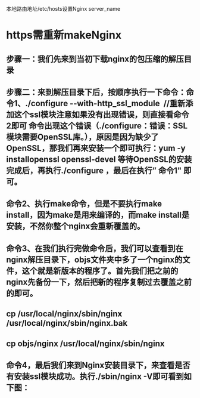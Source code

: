 本地路由地址/etc/hosts设置Nginx   server_name
# https需重新makeNginx
## 步骤一：我们先来到当初下载nginx的包压缩的解压目录
## 步骤二：来到解压目录下后，按顺序执行一下命令：命令1、./configure --with-http_ssl_module  //重新添加这个ssl模块注意如果没有出现错误，则直接看命令2即可 命令出现这个错误（./configure：错误：SSL模块需要OpenSSL库。），原因是因为缺少了OpenSSL，那我们再来安装一个即可执行：yum -y installopenssl openssl-devel 等待OpenSSL的安装完成后，再执行./configure ，最后在执行” 命令1" 即可。
## 命令2、执行make命令，但是不要执行make install，因为make是用来编译的，而make install是安装，不然你整个nginx会重新覆盖的。
## 命令3、在我们执行完做命令后，我们可以查看到在nginx解压目录下，objs文件夹中多了一个nginx的文件，这个就是新版本的程序了。首先我们把之前的nginx先备份一下，然后把新的程序复制过去覆盖之前的即可。
## cp /usr/local/nginx/sbin/nginx /usr/local/nginx/sbin/nginx.bak
## cp objs/nginx /usr/local/nginx/sbin/nginx
## 命令4，最后我们来到Nginx安装目录下，来查看是否有安装ssl模块成功。执行./sbin/nginx -V即可看到如下图：
